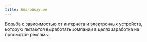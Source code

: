 ```yaml
---
title: Благополучие
---
```


Борьба с зависимостью от интернета и электронных устройств, которую пытаются
выработать компании в целях заработка на просмотре рекламы.
